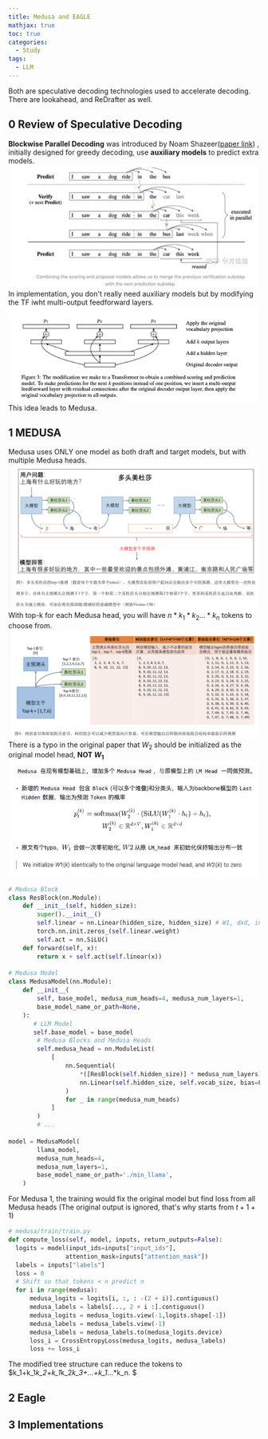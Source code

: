 ```yaml
---
title: Medusa and EAGLE
mathjax: true
toc: true
categories:
  - Study
tags:
  - LLM
---
```


Both are speculative decoding technologies used to accelerate decoding.
There are lookahead, and ReDrafter as well.

## 0 Review of Speculative Decoding
**Blockwise Parallel Decoding** was introduced by Noam Shazeer([paper link](https://proceedings.neurips.cc/paper/2018/file/c4127b9194fe8562c64dc0f5bf2c93bc-Paper.pdf)) , initially designed for greedy decoding, use **auxiliary models** to predict extra models.
![Alt text](/assets/images/2024/24-10-08-Medusa-Eagle_files/bpd.png)
In implementation, you don't really need auxiliary models but by modifying the TF iwht multi-output feedforward layers.
![Alt text](/assets/images/2024/24-10-08-Medusa-Eagle_files/bpdimp.png)
This idea leads to Medusa. 
## 1 MEDUSA
Medusa uses ONLY one model as both draft and target models, but with multiple Medusa heads.
![Alt text](/assets/images/2024/24-10-08-Medusa-Eagle_files/medusa.png)
With top-k for each Medusa head, you will have $n*k_1*k_2...*k_n$ tokens to choose from. 
![Alt text](/assets/images/2024/24-10-08-Medusa-Eagle_files/tree.png)
There is a typo in the original paper that $W_2$ should be initialized as the original model head, **NOT $W_1$**  
![Alt text](/assets/images/2024/24-10-08-Medusa-Eagle_files/typo.png)
```python
# Medusa Block
class ResBlock(nn.Module):
    def __init__(self, hidden_size):
        super().__init__()
        self.linear = nn.Linear(hidden_size, hidden_size) # W1, dxd, init to zeros
        torch.nn.init.zeros_(self.linear.weight)
        self.act = nn.SiLU()
    def forward(self, x):
        return x + self.act(self.linear(x))
      
# Medusa Model
class MedusaModel(nn.Module):
    def __init__(
        self, base_model, medusa_num_heads=4, medusa_num_layers=1,
        base_model_name_or_path=None,
    ):
       # LLM Model
       self.base_model = base_model
        # Medusa Blocks and Medusa Heads
        self.medusa_head = nn.ModuleList(
            [
                nn.Sequential(
                    *([ResBlock(self.hidden_size)] * medusa_num_layers),
                    nn.Linear(self.hidden_size, self.vocab_size, bias=False), # W2 dxv
                )
                for _ in range(medusa_num_heads)
            ]
        )
        # ...
    
model = MedusaModel(
        llama_model,
        medusa_num_heads=4,
        medusa_num_layers=1,
        base_model_name_or_path='./min_llama',
    )
```
For Medusa 1, the training would fix the original model but find loss from all Medusa heads (The original output is ignored, that's why starts from $t+1+1$)
```python
# medusa/train/train.py
def compute_loss(self, model, inputs, return_outputs=False):
  logits = model(input_ids=inputs["input_ids"], 
                attention_mask=inputs["attention_mask"])
  labels = inputs["labels"]
  loss = 0
  # Shift so that tokens < n predict n
  for i in range(medusa):
      medusa_logits = logits[i, :, : -(2 + i)].contiguous()
      medusa_labels = labels[..., 2 + i :].contiguous()
      medusa_logits = medusa_logits.view(-1,logits.shape[-1])
      medusa_labels = medusa_labels.view(-1)
      medusa_labels = medusa_labels.to(medusa_logits.device)
      loss_i = CrossEntropyLoss(medusa_logits, medusa_labels)
      loss += loss_i
```
The modified tree structure can reduce the tokens to $k_1+k_1*k_2+k_1*k_2*k_3+...+k_1*...*k_n. $

## 2 Eagle
## 3 Implementations

